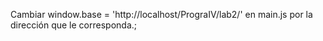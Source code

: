 Cambiar window.base = 'http://localhost/PrograIV/lab2/' en main.js por la dirección que le corresponda.;
